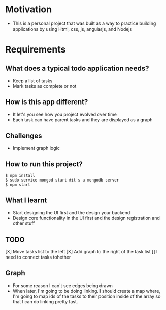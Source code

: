 # Motivation
- This is a personal project that was built as a way to practice building applications by using Html, css, js, angularjs, and Nodejs

# Requirements
## What does a typical todo application needs?
- Keep a list of tasks
- Mark tasks as complete or not

## How is this app different?
- It let's you see how you project evolved over time
- Each task can have parent tasks and they are displayed as a graph


## Challenges
- Implement graph logic

## How to run this project?

```
$ npm install
$ sudo service mongod start #it's a mongodb server
$ npm start
```

## What I learnt
- Start designing the UI first and the design your backend
- Design core functionality in the UI first and the design registration and other stuff



## TODO
[X] Move tasks list to the left
[X] Add graph to the right of the task list
[] I need to connect tasks tohether

## Graph
- For some reason I can't see edges being drawn
- When later, I'm going to be doing linking. I should create a map where, I'm going to map ids of the tasks to their position inside of the array so that I can do linking pretty fast.